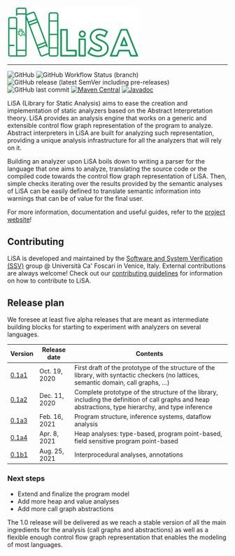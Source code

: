 <img src="logo.png" alt="logo" width="300"/>

---

![GitHub](https://img.shields.io/github/license/UniVE-SSV/lisa?color=brightgreen)
![GitHub Workflow Status (branch)](https://img.shields.io/github/workflow/status/UniVE-SSV/lisa/Gradle%20Build/master)
![GitHub release (latest SemVer including pre-releases)](https://img.shields.io/github/v/release/UniVE-SSV/lisa?include_prereleases&sort=semver&color=brightgreen)
![GitHub last commit](https://img.shields.io/github/last-commit/UniVE-SSV/lisa)
[![Maven Central](https://img.shields.io/maven-central/v/com.github.unive-ssv/lisa?color=brightgreen)](https://search.maven.org/artifact/com.github.unive-ssv/lisa)
[![Javadoc](https://javadoc.io/badge2/com.github.unive-ssv/lisa/javadoc.svg)](https://javadoc.io/doc/com.github.unive-ssv/lisa)

LiSA (Library for Static Analysis) aims to ease the creation and implementation of static analyzers based on the Abstract Interpretation theory.
LiSA provides an analysis engine that works on a generic and extensible control flow graph representation of the program to analyze. Abstract interpreters in LiSA are built 
for analyzing such representation, providing a unique analysis infrastructure for all the analyzers that will rely on it.

Building an analyzer upon LiSA boils down to writing a parser for the language that one aims to analyze, translating the source code or the compiled code towards 
the control flow graph representation of LiSA. Then, simple checks iterating over the results provided by the semantic analyses of LiSA can be easily defined to translate 
semantic information into warnings that can be of value for the final user. 

For more information, documentation and useful guides, refer to the [project website](https://unive-ssv.github.io/lisa/)!

## Contributing 

LiSA is developed and maintained by the [Software and System Verification (SSV)](https://ssv.dais.unive.it/) group @ Università Ca' Foscari in Venice, Italy. 
External contributions are always welcome! Check out our [contributing guidelines](./CONTRIBUTING.md) for information on how to contribute to LiSA.

## Release plan 

We foresee at least five alpha releases that are meant as intermediate building blocks for starting to experiment with analyzers on several languages. 

| Version | Release date | Contents |
| --- | --- | --- |
| [0.1a1](https://github.com/UniVE-SSV/lisa/releases/tag/v0.1a1) | Oct. 19, 2020 | First draft of the prototype of the structure of the library, with syntactic checkers (no lattices, semantic domain, call graphs, …) |
| [0.1a2](https://github.com/UniVE-SSV/lisa/releases/tag/v0.1a2) | Dec. 11, 2020 | Complete prototype of the structure of the library, including the definition of call graphs and heap abstractions, type hierarchy, and type inference |
| [0.1a3](https://github.com/UniVE-SSV/lisa/releases/tag/v0.1a3) | Feb. 16, 2021 | Program structure, inference systems, dataflow analysis |
| [0.1a4](https://github.com/UniVE-SSV/lisa/releases/tag/v0.1a4) | Apr. 8, 2021 | Heap analyses: type-based, program point-based, field sensitive program point-based |
| [0.1b1](https://github.com/UniVE-SSV/lisa/releases/tag/v0.1b1) | Aug. 25, 2021 | Interprocedural analyses, annotations |

### Next steps

* Extend and finalize the program model
* Add more heap and value analyses
* Add more call graph abstractions

The 1.0 release will be delivered as we reach a stable version of all the main ingredients for the analysis (call graphs and abstractions) as well as a flexible enough control flow graph representation that enables the modeling of most languages.
